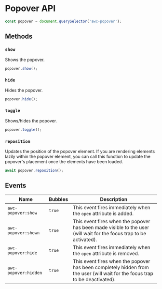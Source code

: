 # Popover API

```js
const popover = document.querySelector('awc-popover');
```

## Methods

### `show`

Shows the popover.

```js
popover.show();
```

### `hide`

Hides the popover.

```js
popover.hide();
```

### `toggle`

Shows/hides the popover.

```js
popover.toggle();
```

### `reposition`

Updates the position of the popover element. If you are rendering elements lazily within the popover element, you can
call this function to update the popover's placement once the elements have been loaded.

```js
await popover.reposition();
```

## Events

| Name                 | Bubbles   | Description                                                                                                                  |
| ------               | --------- | ------------                                                                                                                 |
| `awc-popover:show`   | `true`    | This event fires immediately when the `open` attribute is added.                                                             |
| `awc-popover:shown`  | `true`    | This event fires when the popover has been made visible to the user (will wait for the focus trap to be activated).          |
| `awc-popover:hide`   | `true`    | This event fires immediately when the `open` attribute is removed.                                                           |
| `awc-popover:hidden` | `true`    | This event fires when the popover has been completely hidden from the user (will wait for the focus trap to be deactivated). |
